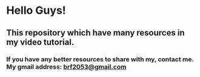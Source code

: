 # Hello Guys!
## This repository which have many resources in my video tutorial.
### If you have any better resources to share with my, contact me. My gmail address: brf2053@gmail.com
